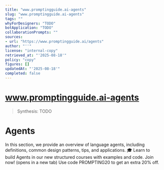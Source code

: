 ```yaml
---
title: "www.promptingguide.ai-agents"
slug: "www.promptingguide.ai-agents"
tags: ""
whyForDesigners: "TODO"
botApplication: "TODO"
collaborationPrompts: ""
sources:
- url: "https://www.promptingguide.ai/agents"
author: "''"
license: "internal-copy"
retrieved_at: "'2025-08-18'"
policy: "copy"
figures: []
updatedAt: "'2025-08-18'"
completed: false
---
```


# www.promptingguide.ai-agents

> Synthesis: TODO

# Agents
In this section, we provide an overview of language agents, including definitions, common design patterns, tips, and applications.
🎓
Learn to build Agents in our new structured courses with examples and code. Join now! (opens in a new tab) Use code PROMPTING20 to get an extra 20% off.


